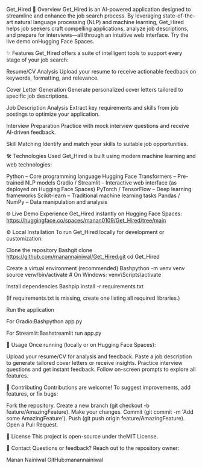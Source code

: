 Get_Hired
🚀 Overview
Get_Hired is an AI-powered application designed to streamline and enhance the job search process. By leveraging state-of-the-art natural language processing (NLP) and machine learning, Get_Hired helps job seekers craft compelling applications, analyze job descriptions, and prepare for interviews—all through an intuitive web interface.
Try the live demo onHugging Face Spaces.

✨ Features
Get_Hired offers a suite of intelligent tools to support every stage of your job search:


Resume/CV Analysis
Upload your resume to receive actionable feedback on keywords, formatting, and relevance.


Cover Letter Generation
Generate personalized cover letters tailored to specific job descriptions.


Job Description Analysis
Extract key requirements and skills from job postings to optimize your application.


Interview Preparation
Practice with mock interview questions and receive AI-driven feedback.


Skill Matching
Identify and match your skills to suitable job opportunities.



🛠️ Technologies Used
Get_Hired is built using modern machine learning and web technologies:

Python – Core programming language
Hugging Face Transformers – Pre-trained NLP models
Gradio / Streamlit – Interactive web interface (as deployed on Hugging Face Spaces)
PyTorch / TensorFlow – Deep learning frameworks
Scikit-learn – Traditional machine learning tasks
Pandas / NumPy – Data manipulation and analysis


🌐 Live Demo
Experience Get_Hired instantly on Hugging Face Spaces:
https://huggingface.co/spaces/manan0109/Get_Hired/tree/main

⚙️ Local Installation
To run Get_Hired locally for development or customization:


Clone the repository
Bashgit clone https://github.com/manannainiwal/Get_Hired.git
cd Get_Hired



Create a virtual environment (recommended)
Bashpython -m venv venv
source venv/bin/activate  # On Windows: venv\Scripts\activate



Install dependencies
Bashpip install -r requirements.txt

(If requirements.txt is missing, create one listing all required libraries.)


Run the application

For Gradio:Bashpython app.py


For Streamlit:Bashstreamlit run app.py






🚀 Usage
Once running (locally or on Hugging Face Spaces):

Upload your resume/CV for analysis and feedback.
Paste a job description to generate tailored cover letters or receive insights.
Practice interview questions and get instant feedback.
Follow on-screen prompts to explore all features.


🤝 Contributing
Contributions are welcome! To suggest improvements, add features, or fix bugs:

Fork the repository.
Create a new branch (git checkout -b feature/AmazingFeature).
Make your changes.
Commit (git commit -m 'Add some AmazingFeature').
Push (git push origin feature/AmazingFeature).
Open a Pull Request.


📄 License
This project is open-source under theMIT License.

📧 Contact
Questions or feedback? Reach out to the repository owner:

Manan Nainiwal
GitHub:manannainiwal
